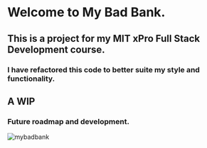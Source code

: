 # Welcome to My Bad Bank.

## This is a project for my MIT xPro Full Stack Development course. 

### I have refactored this code to better suite my style and functionality. 

## A WIP

### Future roadmap and development.


![mybadbank](https://github.com/Michael-Yount/my_bad_bank_react/assets/11709807/09547619-650e-468f-a531-e63fcac997d8)
